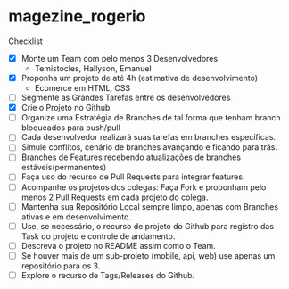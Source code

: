 # magezine_rogerio
Checklist
- [x] Monte um Team com pelo menos 3 Desenvolvedores
  * Temistocles, Hallyson, Emanuel
- [x] Proponha um projeto de até 4h (estimativa de desenvolvimento)
  * Ecomerce em HTML, CSS
- [ ] Segmente as Grandes Tarefas entre os desenvolvedores
- [x] Crie o Projeto no Github
- [ ] Organize uma Estratégia de Branches de tal forma que tenham branch bloqueados para push/pull
- [ ] Cada desenvolvedor realizará suas tarefas em branches específicas.
- [ ] Simule conflitos, cenário de branches avançando e ficando para trás. 
- [ ] Branches de Features recebendo atualizações de branches estáveis(permanentes)
- [ ] Faça uso do recurso de Pull Requests para integrar features.
- [ ] Acompanhe os projetos dos colegas: Faça Fork e proponham pelo menos 2 Pull Requests em cada projeto do colega.
- [ ] Mantenha sua Repositório Local sempre limpo, apenas com Branches ativas e em desenvolvimento.
- [ ] Use, se necessário, o recurso de projeto do Github para registro das Task do projeto e controle de andamento.
- [ ] Descreva o projeto no README assim como o Team.
- [ ] Se houver mais de um sub-projeto (mobile, api, web) use apenas um repositório para os 3.
- [ ] Explore o recurso de Tags/Releases do Github.

